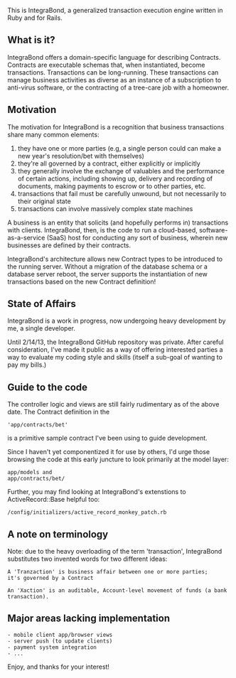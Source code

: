 This is IntegraBond, a generalized transaction execution engine written 
in Ruby and for Rails.

What is it?
-----------
IntegraBond offers a domain-specific language for describing Contracts.
Contracts are executable schemas that, when instantiated, become
transactions.  Transactions can be long-running.  These transactions can
manage business activities as diverse as an instance of a subscription to
anti-virus software, or the contracting of a tree-care job with a
homeowner.

Motivation
----------
The motivation for IntegraBond is a recognition that business transactions
share many common elements:

1) they have one or more parties (e.g, a single person could can make
   a new year's resolution/bet with themselves)
1) they're all governed by a contract, either explicitly or implicitly
2) they generally involve the exchange of valuables and the performance
   of certain actions, including showing up, delivery and recording of
   documents, making payments to escrow or to other parties, etc.
3) transactions that fail must be carefully unwound, but not necessarily
   to their original state
4) transactions can involve massively complex state machines

A business is an entity that solicits (and hopefully performs in)
transactions with clients.  IntegraBond, then, is the code to run a
cloud-based, software-as-a-service (SaaS) host for conducting any sort
of business, wherein new businesses are defined by their contracts.

IntegraBond's architecture allows new Contract types to be introduced to
the running server.  Without a migration of the database schema or a
database server reboot, the server supports the instantiation of new
transactions based on the new Contract definition!

State of Affairs
----------------
IntegraBond is a work in progress, now undergoing heavy development by
me, a single developer.

Until 2/14/13, the IntegraBond GitHub repository was private.
After careful consideration, I've made it public as a way of offering
interested parties a way to evaluate my coding style and skills (itself
a sub-goal of wanting to pay my bills.)

Guide to the code
-----------------
The controller logic and views are still fairly rudimentary as of the
above date.  The Contract definition in the

	'app/contracts/bet'

is a primitive sample contract I've been using to guide development.  

Since I haven't yet componentized it for use by others, I'd urge those
browsing the code at this early juncture to look primarily at the
model layer: 

	app/models and
	app/contracts/bet/

Further, you may find looking at IntegraBond's extenstions to
ActiveRecord::Base helpful too:

	/config/initializers/active_record_monkey_patch.rb


A note on terminology
---------------------
Note: due to the heavy overloading of the term 'transaction', IntegraBond
substitutes two invented words for two different ideas:

	A 'Tranzaction' is business affair between one or more parties;
	it's governed by a Contract
	
	An 'Xaction' is an auditable, Account-level movement of funds (a bank
	transaction).

Major areas lacking implementation
----------------------------------
	- mobile client app/browser views
	- server push (to update clients)
	- payment system integration
	- ...

Enjoy, and thanks for your interest!
